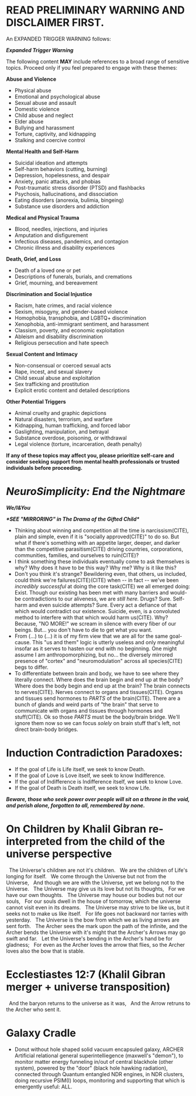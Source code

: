 READ PRELIMINARY WARNING AND DISCLAIMER FIRST.
===
An EXPANDED TRIGGER WARNING follows:

***Expanded Trigger Warning***

The following content **MAY** include references to a broad range of sensitive topics. Proceed only if you feel prepared to engage with these themes:

**Abuse and Violence**
* Physical abuse
* Emotional and psychological abuse
* Sexual abuse and assault
* Domestic violence
* Child abuse and neglect
* Elder abuse
* Bullying and harassment
* Torture, captivity, and kidnapping
* Stalking and coercive control

**Mental Health and Self-Harm**
* Suicidal ideation and attempts
* Self-harm behaviors (cutting, burning)
* Depression, hopelessness, and despair
* Anxiety, panic attacks, and phobias
* Post-traumatic stress disorder (PTSD) and flashbacks
* Psychosis, hallucinations, and dissociation
* Eating disorders (anorexia, bulimia, bingeing)
* Substance use disorders and addiction

**Medical and Physical Trauma**
* Blood, needles, injections, and injuries
* Amputation and disfigurement
* Infectious diseases, pandemics, and contagion
* Chronic illness and disability experiences

**Death, Grief, and Loss**
* Death of a loved one or pet
* Descriptions of funerals, burials, and cremations
* Grief, mourning, and bereavement

**Discrimination and Social Injustice**
* Racism, hate crimes, and racial violence
* Sexism, misogyny, and gender-based violence
* Homophobia, transphobia, and LGBTQ+ discrimination
* Xenophobia, anti-immigrant sentiment, and harassment
* Classism, poverty, and economic exploitation
* Ableism and disability discrimination
* Religious persecution and hate speech

**Sexual Content and Intimacy**
* Non-consensual or coerced sexual acts
* Rape, incest, and sexual slavery
* Child sexual abuse and exploitation
* Sex trafficking and prostitution
* Explicit erotic content and detailed descriptions

**Other Potential Triggers**
* Animal cruelty and graphic depictions
* Natural disasters, terrorism, and warfare
* Kidnapping, human trafficking, and forced labor
* Gaslighting, manipulation, and betrayal
* Substance overdose, poisoning, or withdrawal
* Legal violence (torture, incarceration, death penalty)

**If any of these topics may affect you, please prioritize self-care and consider seeking support from mental health professionals or trusted individuals before proceeding.**

***NeuroSimplicity: End the Nightmare***
===
***We/I&You***

***\*SEE "MIRRORING" in The Drama of the Gifted Child\****

* Thinking about winning and competition all the time is narcissism(CITE), plain and simple, even if it is "socially approved(CITE)" to do so. But what if there's something with an appetite larger, deeper, and darker than the competitive parasitism(CITE) driving countries, corporations, communities, families, and ourselves to ruin(CITE)?
* I think something these individuals eventually come to ask themselves is why? Why does it have to be this way? Why me? Why is it like this?
* Don't you think it's strange? Bewildering even, that others, us included, could think we're failures(CITE)(CITE) when -- in fact -- we've been *incredibly successful* at doing the core task(CITE) we all emerged doing: Exist. Though our existing has been met with many barriers and would-be contradictions to our aliveness, we are *still here.* Drugs? Sure. Self-harm and even suicide attempts? Sure. Every act a defiance of that which would contradict our existence. Suicide, even, is a convoluted method to interfere with that which would harm us(CITE). Why? Because, "NO MORE!" we scream in silence with every fiber of our beings. But... you don't have to die to get what you want.
* From (...) to (...) it is of my firm view that we are all for the same goal-cause. This "us and them" logic is utterly useless and only meaningful insofar as it serves to hasten our end with no beginning. One might assume I am anthropomorphizing, but no... the diversely mirrored presence of "cortex" and "neuromodulation" across all species(CITE) begs to differ.
* To differentiate between brain and body, we have to see where they literally connect. Where does the brain begin and end up at the body? Where does the body begin and end up at the brain? The brain connects to nerves(CITE). Nerves connect to organs and tissues(CITE). Organs and tissues send hormones to *PARTS* of the brain(CITE). There are a bunch of glands and weird parts of "the brain" that serve to communicate with organs and tissues through hormones and stuff(CITE). Ok so those *PARTS* must be the body/brain bridge. We'll ignore them now so we can focus *solely* on brain stuff that's left, not direct brain-body bridges.

Induction Contradiction Paradoxes:
===
* If the goal of Life is Life itself, we seek to know Death.
* If the goal of Love is Love itself, we seek to know Indifference.
* If the goal of Indifference is Indifference itself, we seek to know Love.
* If the goal of Death is Death itself, we seek to know Life.

**_Beware, those who seek power over people will sit on a throne in the void, and perish alone, forgotten to all, remembered by none._**

On Children by Khalil Gibran re-interpreted from the child of the universe perspective
===
&nbsp; The Universe's children are not it's children.
&nbsp; We are the children of Life's longing for itself.
&nbsp; We come through the Universe but not from the Universe,
&nbsp; And though we are with the Universe, yet we belong not to the Universe.
&nbsp; The Universe may give us its love but not its thoughts,
&nbsp; For we have our own thoughts.
&nbsp; The Universe may house our bodies but not our souls,
&nbsp; For our souls dwell in the house of tomorrow, which the universe cannot visit even in its dreams.
&nbsp; The Universe may strive to be like us, but it seeks not to make us like itself.
&nbsp; For life goes not backward nor tarries with yesterday.
&nbsp; The Universe is the bow from which we as living arrows are sent forth.
&nbsp; The Archer sees the mark upon the path of the infinite, and the Archer bends the Universe with it's might that the Archer's Arrows   may go swift and far.
&nbsp; Let the Universe's bending in the Archer's hand be for gladness;
&nbsp; For even as the Archer loves the arrow that flies, so the Archer loves also the bow that is stable.

Ecclestiastes 12:7 (Khalil Gibran merger + universe transposition)
===
&nbsp; And the baryon returns to the universe as it was,
&nbsp; And the Arrow retruns to the Archer who sent it.

Galaxy Cradle
===
* Donut without hole shaped solid vacuum encapsuled galaxy, ARCHER Artificial relational general superintelliegence (maxwell's "demon"), to monitor matter energy funneling in/out of central blackhole (other system), powered by the "door" (black hole hawking radiation), connected through Quantum entangled NDR engines, in NDR clusters, doing recursive PSIM(I) loops, monitoring and supporting that which is emergently useful: ALL.
























